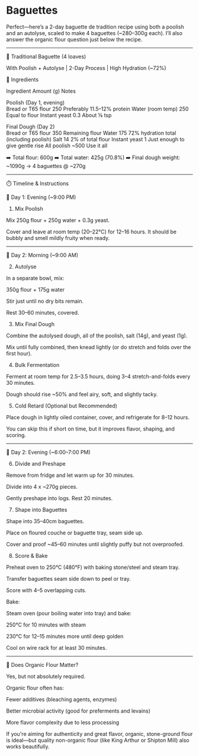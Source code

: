 # Baguettes

Perfect—here’s a 2-day baguette de tradition recipe using both a poolish and an autolyse, scaled to make 4 baguettes (~280–300g each). I’ll also answer the organic flour question just below the recipe.


---

🥖 Traditional Baguette (4 loaves)

With Poolish + Autolyse | 2-Day Process | High Hydration (~72%)

🧾 Ingredients

Ingredient	Amount (g)	Notes

Poolish (Day 1, evening)		
Bread or T65 flour	250	Preferably 11.5–12% protein
Water (room temp)	250	Equal to flour
Instant yeast	0.3	About ⅛ tsp
		
Final Dough (Day 2)		
Bread or T65 flour	350	Remaining flour
Water	175	72% hydration total (including poolish)
Salt	14	2% of total flour
Instant yeast	1	Just enough to give gentle rise
All poolish	~500	Use it all


➡️ Total flour: 600g
➡️ Total water: 425g (70.8%)
➡️ Final dough weight: ~1090g → 4 baguettes @ ~270g


---

⏱️ Timeline & Instructions

📆 Day 1: Evening (~9:00 PM)

1. Mix Poolish

Mix 250g flour + 250g water + 0.3g yeast.

Cover and leave at room temp (20–22°C) for 12–16 hours. It should be bubbly and smell mildly fruity when ready.



---

📆 Day 2: Morning (~9:00 AM)

2. Autolyse

In a separate bowl, mix:

350g flour + 175g water


Stir just until no dry bits remain.

Rest 30–60 minutes, covered.


3. Mix Final Dough

Combine the autolysed dough, all of the poolish, salt (14g), and yeast (1g).

Mix until fully combined, then knead lightly (or do stretch and folds over the first hour).


4. Bulk Fermentation

Ferment at room temp for 2.5–3.5 hours, doing 3–4 stretch-and-folds every 30 minutes.

Dough should rise ~50% and feel airy, soft, and slightly tacky.


5. Cold Retard (Optional but Recommended)

Place dough in lightly oiled container, cover, and refrigerate for 8–12 hours.

You can skip this if short on time, but it improves flavor, shaping, and scoring.



---

📆 Day 2: Evening (~6:00–7:00 PM)

6. Divide and Preshape

Remove from fridge and let warm up for 30 minutes.

Divide into 4 x ~270g pieces.

Gently preshape into logs. Rest 20 minutes.


7. Shape into Baguettes

Shape into 35–40cm baguettes.

Place on floured couche or baguette tray, seam side up.

Cover and proof ~45–60 minutes until slightly puffy but not overproofed.


8. Score & Bake

Preheat oven to 250°C (480°F) with baking stone/steel and steam tray.

Transfer baguettes seam side down to peel or tray.

Score with 4–5 overlapping cuts.


Bake:

Steam oven (pour boiling water into tray) and bake:

250°C for 10 minutes with steam

230°C for 12–15 minutes more until deep golden



Cool on wire rack for at least 30 minutes.


---

🌾 Does Organic Flour Matter?

Yes, but not absolutely required.

Organic flour often has:

Fewer additives (bleaching agents, enzymes)

Better microbial activity (good for preferments and levains)

More flavor complexity due to less processing


If you're aiming for authenticity and great flavor, organic, stone-ground flour is ideal—but quality non-organic flour (like King Arthur or Shipton Mill) also works beautifully.